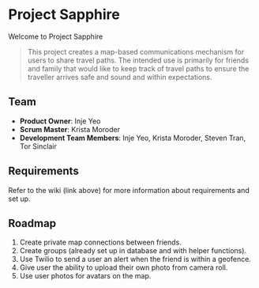 # Project Sapphire

Welcome to Project Sapphire

> This project creates a map-based communications mechanism for users to share travel paths. The intended use is primarily for friends and family that would like to keep track of travel paths to ensure the traveller arrives safe and sound and within expectations.

## Team

  - __Product Owner__: Inje Yeo
  - __Scrum Master__: Krista Moroder
  - __Development Team Members__: Inje Yeo, Krista Moroder, Steven Tran, Tor Sinclair


## Requirements
Refer to the wiki (link above) for more information about requirements and set up.


## Roadmap

1. Create private map connections between friends.
2. Create groups (already set up in database and with helper functions).
3. Use Twilio to send a user an alert when the friend is within a geofence.
4. Give user the ability to upload their own photo from camera roll. 
5. Use user photos for avatars on the map.

